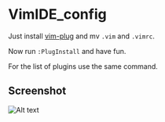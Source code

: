 # VimIDE_config

Just install [vim-plug](https://github.com/junegunn/vim-plug) and mv `.vim` and `.vimrc`.

Now run `:PlugInstall` and have fun.

For the list of plugins use the same command.

## Screenshot

![Alt text](https://i.imgur.com/pRkayyD.png)

